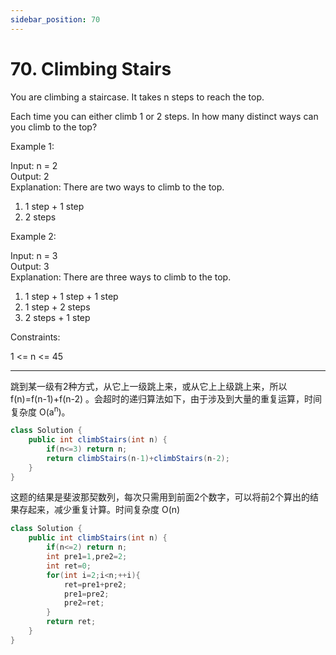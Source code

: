 ```yaml
---
sidebar_position: 70
---
```


# 70. Climbing Stairs

You are climbing a staircase. It takes n steps to reach the top.

Each time you can either climb 1 or 2 steps. In how many distinct ways can you climb to the top?

 

Example 1:

Input: n = 2  
Output: 2  
Explanation: There are two ways to climb to the top.  
1. 1 step + 1 step  
2. 2 steps  

Example 2:

Input: n = 3  
Output: 3  
Explanation: There are three ways to climb to the top.  
1. 1 step + 1 step + 1 step  
2. 1 step + 2 steps  
3. 2 steps + 1 step  
 

Constraints:

1 <= n <= 45

---

跳到某一级有2种方式，从它上一级跳上来，或从它上上级跳上来，所以 f(n)=f(n-1)+f(n-2) 。会超时的递归算法如下，由于涉及到大量的重复运算，时间复杂度 O(a<sup>n</sup>)。

~~~java
class Solution {
    public int climbStairs(int n) {
        if(n<=3) return n;
        return climbStairs(n-1)+climbStairs(n-2);
    }
}
~~~

这题的结果是斐波那契数列，每次只需用到前面2个数字，可以将前2个算出的结果存起来，减少重复计算。时间复杂度 O(n)

~~~java
class Solution {
    public int climbStairs(int n) {
        if(n<=2) return n;
        int pre1=1,pre2=2;
        int ret=0;
        for(int i=2;i<n;++i){
            ret=pre1+pre2;
            pre1=pre2;
            pre2=ret;
        }
        return ret;
    }
}
~~~